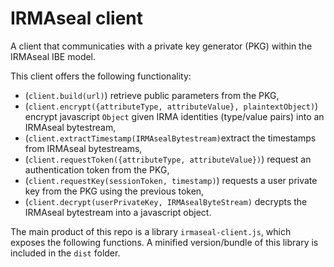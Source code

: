 # IRMAseal client

A client that communicaties with a private key generator (PKG) within the IRMAseal IBE model.

This client offers the following functionality:

- (`client.build(url)`) retrieve public parameters from the PKG,
- (`client.encrypt({attributeType, attributeValue}, plaintextObject)`) encrypt javascript `Object` given IRMA identities (type/value pairs) into an IRMAseal bytestream,
- (`client.extractTimestamp(IRMAsealBytestream)`extract the timestamps from IRMAseal bytestreams,
- (`client.requestToken({attributeType, attributeValue})`) request an authentication token from the PKG,
- (`client.requestKey(sessionToken, timestamp)`) requests a user private key from the PKG using the previous token,
- (`client.decrypt(userPrivateKey, IRMAsealByteStream)` decrypts the IRMAseal bytestream into a javascript object.

The main product of this repo is a library `irmaseal-client.js`, which exposes the following functions.
A minified version/bundle of this library is included in the `dist` folder.
